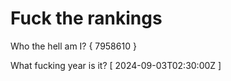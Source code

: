 # Fuck the rankings

Who the hell am I?
{ 7958610 }

What fucking year is it?
[ 2024-09-03T02:30:00Z ]

